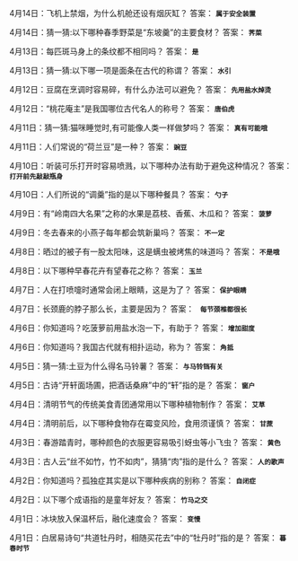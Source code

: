 4月14日：飞机上禁烟，为什么机舱还设有烟灰缸？ 答案： **`属于安全装置`**

4月14日：猜一猜:以下哪种春季野菜是“东坡羹”的主要食材？ 答案： **`荠菜`**

4月13日：每匹斑马身上的条纹都不相同吗？ 答案： **`是`**

4月13日：猜一猜:以下哪一项是面条在古代的称谓？ 答案： **`水引`**

4月12日：豆腐在烹调时容易碎，有什么办法可以避免？ 答案： **`先用盐水焯烫`**

4月12日：“桃花庵主”是我国哪位古代名人的称号？ 答案： **`唐伯虎`**

4月11日：猜一猜:猫咪睡觉时,有可能像人类一样做梦吗？ 答案： **`真有可能哦`**

4月11日：人们常说的“荷兰豆”是一种？ 答案： **`豌豆`**

4月10日：听装可乐打开时容易喷溅，以下哪种办法有助于避免这种情况？ 答案： **`打开前先敲敲瓶身`**

4月10日：人们所说的“调羹”指的是以下哪种餐具？ 答案： **`勺子`**

4月9日：有“岭南四大名果”之称的水果是荔枝、香蕉、木瓜和？ 答案： **`菠萝`**

4月9日：冬去春来的小燕子每年都会筑新巢吗？ 答案： **`不一定`**

4月8日：晒过的被子有一股太阳味，这是螨虫被烤焦的味道吗？ 答案： **`不是哦`**

4月8日：以下哪种早春花卉有望春花之称？ 答案： **`玉兰`**

4月7日：人在打喷嚏时通常会闭上眼睛，这是为了？ 答案： **`保护眼睛`**

4月7日：长颈鹿的脖子那么长，主要是因为？ 答案： **` 每节颈椎都很长`**

4月6日：你知道吗？吃菠萝前用盐水泡一下，有助于？ 答案： **`增加甜度`**

4月6日：你知道吗？我国古代就有相扑运动，称为？ 答案： **`角抵`**

4月5日：猜一猜:土豆为什么得名马铃薯？ 答案： **`与马铃铛有关`**

4月5日：古诗“开轩面场圃，把酒话桑麻”中的“轩”指的是？ 答案： **`窗户`**

4月4日：清明节气的传统美食青团通常用以下哪种植物制作？ 答案： **`艾草`**

4月4日：清明前后，以下哪种食物存在霉变风险，食用须谨慎？ 答案： **`甘蔗`**

4月3日：春游踏青时，哪种颜色的衣服更容易吸引蚜虫等小飞虫？ 答案： **`黄色`**

4月3日：古人云“丝不如竹，竹不如肉”，猜猜“肉”指的是什么？ 答案： **`人的歌声`**

4月2日：你知道吗？孤独症其实是以下哪种疾病的别称？ 答案： **`自闭症`**

4月2日：以下哪个成语指的是童年好友？ 答案： **`竹马之交`**

4月1日：冰块放入保温杯后，融化速度会？ 答案： **`变慢`**

4月1日：白居易诗句“共道牡丹时，相随买花去”中的“牡丹时”指的是？ 答案： **`暮春时节`**